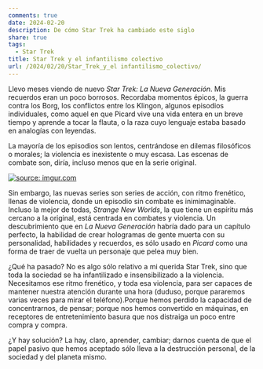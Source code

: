 ```yaml
---
comments: true
date: 2024-02-20
description: De cómo Star Trek ha cambiado este siglo
share: true
tags:
  - Star Trek
title: Star Trek y el infantilismo colectivo
url: /2024/02/20/Star_Trek_y_el infantilismo_colectivo/
---
```



Llevo meses viendo de nuevo *Star Trek: La Nueva Generación*. Mis recuerdos eran un poco borrosos. Recordaba momentos épicos, la guerra contra los Borg, los conflictos entre los Klingon, algunos episodios individuales, como aquel en que Picard vive una vida entera en un breve tiempo y aprende a tocar la flauta, o la raza cuyo lenguaje estaba basado en analogías con leyendas.

La mayoría de los episodios son lentos, centrándose en dilemas filosóficos o morales; la violencia es inexistente o muy escasa. Las escenas de combate son, diría, incluso menos que en la serie original.

<a href="https://imgur.com/a/xXMfizn"><img src="https://i.imgur.com/11AjAxP.jpg"
title="source: imgur.com" /></a>

Sin embargo, las nuevas series son series de acción, con ritmo frenético, llenas de violencia, donde un episodio sin combate es inimimaginable. Incluso la mejor de todas, *Strange New Worlds*, la que tiene un espíritu más cercano a la original, está centrada en combates y violencia. Un descubrimiento que en *La Nueva Generación* habría dado para un capítulo perfecto, la habilidad de crear hologramas de gente muerta con su personalidad, habilidades y recuerdos, es sólo usado en *Picard* como una forma de traer de vuelta un personaje que pelea muy bien.

¿Qué ha pasado? No es algo sólo relativo a mi querida Star Trek, sino que toda la sociedad se ha infantilizado e insensibilizado a la violencia. Necesitamos ese ritmo frenético, y toda esa violencia, para ser capaces de mantener nuestra atención durante una hora (duduso, porque pararemos varias veces para mirar el teléfono).Porque hemos perdido la capacidad de concentrarnos, de pensar; porque nos hemos convertido en máquinas, en receptores de entretenimiento basura que nos distraiga un poco entre compra y compra.

¿Y hay solución? La hay, claro, aprender, cambiar; darnos cuenta de que el papel pasivo que hemos aceptado sólo lleva a la destrucción personal, de la sociedad y del planeta mismo. 

